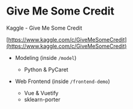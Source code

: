 # Give Me Some Credit

Kaggle - Give Me Some Credit
 
[https://www.kaggle.com/c/GiveMeSomeCredit](https://www.kaggle.com/c/GiveMeSomeCredit)

- Modeling (inside `/model`)

    - Python & PyCaret

- Web Frontend (inside `/frontend-demo`)

    - Vue & Vuetify
    - sklearn-porter
